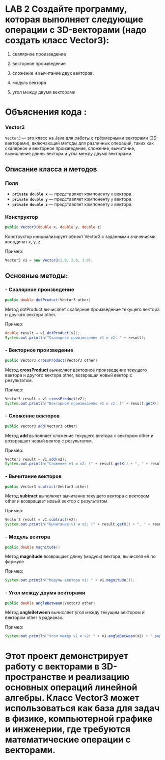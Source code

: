 # LAB 2 Создайте программу, которая выполняет следующие операции с 3D-векторами (надо создать класс Vector3):

1. скалярное произведение

2. векторное произведение

3. сложение и вычитание двух векторов.

4. модуль вектора

5. угол между двумя векторами

# Объяснения кода : 

### Vector3

`Vector3` — это класс на Java для работы с трёхмерными векторами (3D-векторами), включающий методы для различных операций, таких как скалярное и векторное произведение, сложение, вычитание, вычисление длины вектора и угла между двумя векторами.

## Описание класса и методов

### Поля

- **`private double x`** — представляет компоненту `x` вектора.
- **`private double y`** — представляет компоненту `y` вектора.
- **`private double z`** — представляет компоненту `z` вектора.

### Конструктор

```java
public Vector3(double x, double y, double z)
```

Конструктор инициализирует объект Vector3 с заданными значениями координат x, y, z.

Пример:

```java
Vector3 v1 = new Vector3(1.0, 2.0, 3.0);
```

## Основные методы: 

### - Скалярное произведение

```java
public double dotProduct(Vector3 other)
```

Метод dotProduct вычисляет скалярное произведение текущего вектора и другого вектора other.

Пример:

```java
double result = v1.dotProduct(v2);
System.out.println("Скалярное произведение v1 и v2: " + result);
```

### - Векторное произведение

```java
public Vector3 crossProduct(Vector3 other)
```

Метод **crossProduct** вычисляет векторное произведение текущего вектора и другого вектора other, возвращая новый вектор с результатом.

Пример:

```java
Vector3 result = v1.crossProduct(v2);
System.out.println("Векторное произведение v1 и v2: (" + result.getX() + ", " + result.getY() + ", " + result.getZ() + ")");
```

### - Сложение векторов

```java
public Vector3 add(Vector3 other)
```

Метод **add** выполняет сложение текущего вектора с вектором other и возвращает новый вектор с результатом.

Пример: 

```java
Vector3 result = v1.add(v2);
System.out.println("Сложение v1 и v2: (" + result.getX() + ", " + result.getY() + ", " + result.getZ() + ")");
```

### - Вычитание векторов

```java
public Vector3 subtract(Vector3 other)
```

Метод **subtract** выполняет вычитание текущего вектора с вектором other и возвращает новый вектор с результатом.

Пример:

```java
Vector3 result = v1.subtract(v2);
System.out.println("Вычитание v1 и v2: (" + result.getX() + ", " + result.getY() + ", " + result.getZ() + ")");
```

### - Модуль вектора

```java
public double magnitude()
```

Метод **magnitude** возвращает длину (модуль) вектора, вычисляя её по формуле

Пример: 

```java
System.out.println("Модуль вектора v1: " + v1.magnitude());
```

### - Угол между двумя векторами 

```java
public double angleBetween(Vector3 other)
```

Метод **angleBetween** вычисляет угол между текущим вектором и вектором other в радианах.

Пример: 

```java
System.out.println("Угол между v1 и v2: " + v1.angleBetween(v2) + " радиан");
```

# Этот проект демонстрирует работу с векторами в 3D-пространстве и реализацию основных операций линейной алгебры. Класс Vector3 может использоваться как база для задач в физике, компьютерной графике и инженерии, где требуются математические операции с векторами.



